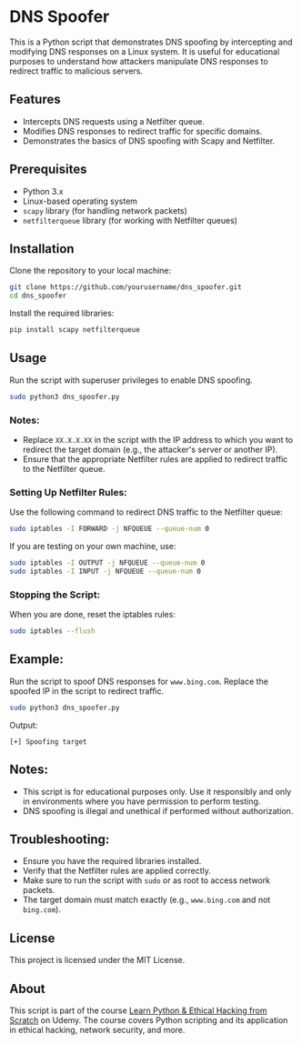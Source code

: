 
# DNS Spoofer

This is a Python script that demonstrates DNS spoofing by intercepting and modifying DNS responses on a Linux system. It is useful for educational purposes to understand how attackers manipulate DNS responses to redirect traffic to malicious servers.

## Features
- Intercepts DNS requests using a Netfilter queue.
- Modifies DNS responses to redirect traffic for specific domains.
- Demonstrates the basics of DNS spoofing with Scapy and Netfilter.

## Prerequisites
- Python 3.x
- Linux-based operating system
- `scapy` library (for handling network packets)
- `netfilterqueue` library (for working with Netfilter queues)

## Installation

Clone the repository to your local machine:

```bash
git clone https://github.com/yourusername/dns_spoofer.git
cd dns_spoofer
```

Install the required libraries:

```bash
pip install scapy netfilterqueue
```

## Usage

Run the script with superuser privileges to enable DNS spoofing.

```bash
sudo python3 dns_spoofer.py
```

### Notes:
- Replace `XX.X.X.XX` in the script with the IP address to which you want to redirect the target domain (e.g., the attacker's server or another IP).
- Ensure that the appropriate Netfilter rules are applied to redirect traffic to the Netfilter queue.

### Setting Up Netfilter Rules:

Use the following command to redirect DNS traffic to the Netfilter queue:

```bash
sudo iptables -I FORWARD -j NFQUEUE --queue-num 0
```

If you are testing on your own machine, use:

```bash
sudo iptables -I OUTPUT -j NFQUEUE --queue-num 0
sudo iptables -I INPUT -j NFQUEUE --queue-num 0
```

### Stopping the Script:

When you are done, reset the iptables rules:

```bash
sudo iptables --flush
```

## Example:

Run the script to spoof DNS responses for `www.bing.com`. Replace the spoofed IP in the script to redirect traffic.

```bash
sudo python3 dns_spoofer.py
```

Output:

```
[+] Spoofing target
```

## Notes:
- This script is for educational purposes only. Use it responsibly and only in environments where you have permission to perform testing.
- DNS spoofing is illegal and unethical if performed without authorization.

## Troubleshooting:
- Ensure you have the required libraries installed.
- Verify that the Netfilter rules are applied correctly.
- Make sure to run the script with `sudo` or as root to access network packets.
- The target domain must match exactly (e.g., `www.bing.com` and not `bing.com`).

## License
This project is licensed under the MIT License.

## About

This script is part of the course [Learn Python & Ethical Hacking from Scratch](https://www.udemy.com/course/learn-python-and-ethical-hacking-from-scratch/) on Udemy. The course covers Python scripting and its application in ethical hacking, network security, and more.